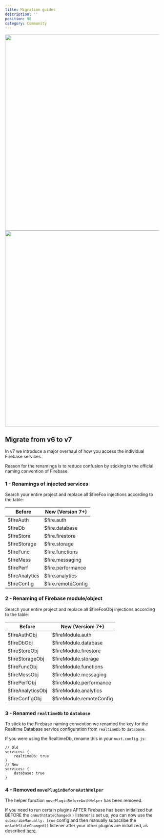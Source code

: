 ```yaml
---
title: Migration guides
description: ''
position: 98
category: Community
---
```


<img src="/version7.png" class="light-img" width="1280" height="640" alt="" />
<img src="/version7-dark.png" class="dark-img" width="1280" height="640" alt=""/>

## Migrate from v6 to v7

In v7 we introduce a major overhaul of how you access the individual Firebase services.

Reason for the renamings is to reduce confusion by sticking to the official naming convention of Firebase.

### 1 - Renamings of injected services

Search your entire project and replace all $fireFoo injections according to the table:

| Before         | New (Version 7+)   |
| -------------- | ------------------ |
| $fireAuth      | $fire.auth         |
| $fireDb        | $fire.database     |
| $fireStore     | $fire.firestore    |
| $fireStorage   | $fire.storage      |
| $fireFunc      | $fire.functions    |
| $fireMess      | $fire.messaging    |
| $firePerf      | $fire.performance  |
| $fireAnalytics | $fire.analytics    |
| $fireConfig    | $fire.remoteConfig |

### 2 - Renaming of Firebase module/object

Search your entire project and replace all $fireFooObj injections according to the table:

| Before            | New (Versiom 7+)         |
| ----------------- | ------------------------ |
| $fireAuthObj      | $fireModule.auth         |
| $fireDbObj        | $fireModule.database     |
| $fireStoreObj     | $fireModule.firestore    |
| $fireStorageObj   | $fireModule.storage      |
| $fireFuncObj      | $fireModule.functions    |
| $fireMessObj      | $fireModule.messaging    |
| $firePerfObj      | $fireModule.performance  |
| $fireAnalyticsObj | $fireModule.analytics    |
| $fireConfigObj    | $fireModule.remoteConfig |

### 3 - Renamed `realtimeDb` to `database`

To stick to the Firebase naming convention we renamed the key for the Realtime Database service configuration from `realtimeDb` to `database`.

If you were using the RealtimeDb, rename this in your `nuxt.config.js`:

```js[nuxt.config.js]
// Old
services: {
    realtimeDb: true
}
// New
services: {
    database: true
}
```

### 4 - Removed `movePluginBeforeAuthHelper`

The helper function `movePluginBeforeAuthHelper` has been removed.

If you need to run certain plugins AFTER Firebase has been initialized but BEFORE the `onAuthStateChanged()` listener is set up, you can now use the `subscribeManually: true` config and then manually subscribe the `onAuthStateChanged()` listener after your other plugins are initialized, as described [here](/service-options/auth#subscribemanually).